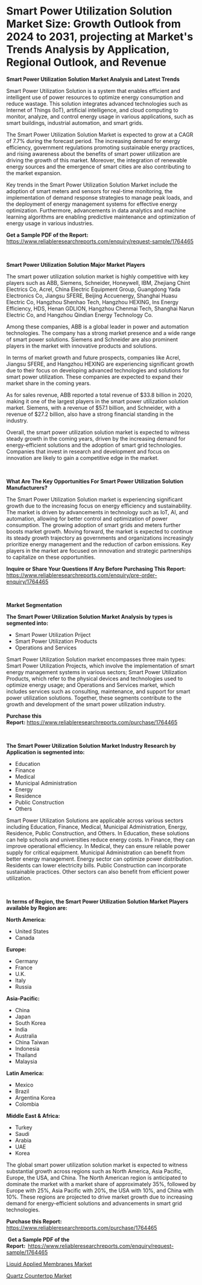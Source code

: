 <p><h1>Smart Power Utilization Solution Market Size: Growth Outlook from 2024 to 2031, projecting at Market's Trends Analysis by Application, Regional Outlook, and Revenue</h1></p><p><strong>Smart Power Utilization Solution Market Analysis and Latest Trends</strong></p>
<p><p>Smart Power Utilization Solution is a system that enables efficient and intelligent use of power resources to optimize energy consumption and reduce wastage. This solution integrates advanced technologies such as Internet of Things (IoT), artificial intelligence, and cloud computing to monitor, analyze, and control energy usage in various applications, such as smart buildings, industrial automation, and smart grids.</p><p>The Smart Power Utilization Solution Market is expected to grow at a CAGR of 7.7% during the forecast period. The increasing demand for energy efficiency, government regulations promoting sustainable energy practices, and rising awareness about the benefits of smart power utilization are driving the growth of this market. Moreover, the integration of renewable energy sources and the emergence of smart cities are also contributing to the market expansion.</p><p>Key trends in the Smart Power Utilization Solution Market include the adoption of smart meters and sensors for real-time monitoring, the implementation of demand response strategies to manage peak loads, and the deployment of energy management systems for effective energy optimization. Furthermore, advancements in data analytics and machine learning algorithms are enabling predictive maintenance and optimization of energy usage in various industries.</p></p>
<p><strong>Get a Sample PDF of the Report:&nbsp;</strong> <a href="https://www.reliableresearchreports.com/enquiry/request-sample/1764465">https://www.reliableresearchreports.com/enquiry/request-sample/1764465</a></p>
<p>&nbsp;</p>
<p><strong>Smart Power Utilization Solution Major Market Players</strong></p>
<p><p>The smart power utilization solution market is highly competitive with key players such as ABB, Siemens, Schneider, Honeywell, IBM, Zhejiang Chint Electrics Co, Acrel, China Electric Equipment Group, Guangdong Yada Electronics Co, Jiangsu SFERE, Beijing Accuenergy, Shanghai Huasu Electric Co, Hangzhou Shenhao Tech, Hangzhou HEXING, Ins Energy Efficiency, HDS, Henan GDLION, Hangzhou Chenmai Tech, Shanghai Narun Electric Co, and Hangzhou Qindian Energy Technology Co.</p><p>Among these companies, ABB is a global leader in power and automation technologies. The company has a strong market presence and a wide range of smart power solutions. Siemens and Schneider are also prominent players in the market with innovative products and solutions.</p><p>In terms of market growth and future prospects, companies like Acrel, Jiangsu SFERE, and Hangzhou HEXING are experiencing significant growth due to their focus on developing advanced technologies and solutions for smart power utilization. These companies are expected to expand their market share in the coming years.</p><p>As for sales revenue, ABB reported a total revenue of $33.8 billion in 2020, making it one of the largest players in the smart power utilization solution market. Siemens, with a revenue of $57.1 billion, and Schneider, with a revenue of $27.2 billion, also have a strong financial standing in the industry.</p><p>Overall, the smart power utilization solution market is expected to witness steady growth in the coming years, driven by the increasing demand for energy-efficient solutions and the adoption of smart grid technologies. Companies that invest in research and development and focus on innovation are likely to gain a competitive edge in the market.</p></p>
<p>&nbsp;</p>
<p><strong>What Are The Key Opportunities For Smart Power Utilization Solution Manufacturers?</strong></p>
<p><p>The Smart Power Utilization Solution market is experiencing significant growth due to the increasing focus on energy efficiency and sustainability. The market is driven by advancements in technology such as IoT, AI, and automation, allowing for better control and optimization of power consumption. The growing adoption of smart grids and meters further boosts market growth. Moving forward, the market is expected to continue its steady growth trajectory as governments and organizations increasingly prioritize energy management and the reduction of carbon emissions. Key players in the market are focused on innovation and strategic partnerships to capitalize on these opportunities.</p></p>
<p><strong>Inquire or Share Your Questions If Any Before Purchasing This Report:</strong> <a href="https://www.reliableresearchreports.com/enquiry/pre-order-enquiry/1764465">https://www.reliableresearchreports.com/enquiry/pre-order-enquiry/1764465</a></p>
<p>&nbsp;</p>
<p><strong>Market Segmentation</strong></p>
<p><strong>The Smart Power Utilization Solution Market Analysis by types is segmented into:</strong></p>
<p><ul><li>Smart Power Utilization Priject</li><li>Smart Power Utilization Products</li><li>Operations and Services</li></ul></p>
<p><p>Smart Power Utilization Solution market encompasses three main types: Smart Power Utilization Projects, which involve the implementation of smart energy management systems in various sectors; Smart Power Utilization Products, which refer to the physical devices and technologies used to optimize energy usage; and Operations and Services market, which includes services such as consulting, maintenance, and support for smart power utilization solutions. Together, these segments contribute to the growth and development of the smart power utilization industry.</p></p>
<p><strong>Purchase this Report:&nbsp;</strong><a href="https://www.reliableresearchreports.com/purchase/1764465">https://www.reliableresearchreports.com/purchase/1764465</a></p>
<p>&nbsp;</p>
<p><strong>The Smart Power Utilization Solution Market Industry Research by Application is segmented into:</strong></p>
<p><ul><li>Education</li><li>Finance</li><li>Medical</li><li>Municipal Administration</li><li>Energy</li><li>Residence</li><li>Public Construction</li><li>Others</li></ul></p>
<p><p>Smart Power Utilization Solutions are applicable across various sectors including Education, Finance, Medical, Municipal Administration, Energy, Residence, Public Construction, and Others. In Education, these solutions can help schools and universities reduce energy costs. In Finance, they can improve operational efficiency. In Medical, they can ensure reliable power supply for critical equipment. Municipal Administration can benefit from better energy management. Energy sector can optimize power distribution. Residents can lower electricity bills. Public Construction can incorporate sustainable practices. Other sectors can also benefit from efficient power utilization.</p></p>
<p>&nbsp;</p>
<p><strong>In terms of Region, the Smart Power Utilization Solution Market Players available by Region are:</strong></p>
<p>
    <p> <strong> North America: </strong>
        <ul>
            <li>United States</li>
            <li>Canada</li>
        </ul>
        </p> 
    <p> <strong> Europe: </strong>
        <ul>
            <li>Germany</li>
            <li>France</li>
            <li>U.K.</li>
            <li>Italy</li>
            <li>Russia</li>
        </ul>
        </p> 
    <p> <strong> Asia-Pacific: </strong>
        <ul>
            <li>China</li>
            <li>Japan</li>
            <li>South Korea</li>
            <li>India</li>
            <li>Australia</li>
            <li>China Taiwan</li>
            <li>Indonesia</li>
            <li>Thailand</li>
            <li>Malaysia</li>
        </ul>
        </p> 
    <p> <strong> Latin America: </strong>
        <ul>
            <li>Mexico</li>
            <li>Brazil</li>
            <li>Argentina Korea</li>
            <li>Colombia</li>
        </ul>
        </p> 
    <p> <strong> Middle East & Africa: </strong>
        <ul>
            <li>Turkey</li>
            <li>Saudi</li>
            <li>Arabia</li>
            <li>UAE</li>
            <li>Korea</li>
        </ul>
    </p>
    </p>
<p><p>The global smart power utilization solution market is expected to witness substantial growth across regions such as North America, Asia Pacific, Europe, the USA, and China. The North American region is anticipated to dominate the market with a market share of approximately 35%, followed by Europe with 25%, Asia Pacific with 20%, the USA with 10%, and China with 10%. These regions are projected to drive market growth due to increasing demand for energy-efficient solutions and advancements in smart grid technologies.</p></p>
<p><strong>Purchase this Report: </strong><a href="https://www.reliableresearchreports.com/purchase/1764465">https://www.reliableresearchreports.com/purchase/1764465</a></p>
<p>&nbsp;<strong>Get a Sample PDF of the Report:&nbsp;&nbsp;</strong><a href="https://www.reliableresearchreports.com/enquiry/request-sample/1764465">https://www.reliableresearchreports.com/enquiry/request-sample/1764465</a></p>
<p><strong></strong></p>
<p><p><a href="https://forested-sushi-9b0.notion.site/Liquid-Applied-Membranes-Market-Size-and-Growth-Market-Segmentation-Regional-and-Country-Breakdown-557f473894b24e788ad38177b938ffe3">Liquid Applied Membranes Market</a></p><p><a href="https://summer-dogwood-3e9.notion.site/Quartz-Countertop-Market-Size-Evaluating-its-Market-Trends-Growth-and-Projections-2024-2031-7fbd4f93ad0545b2a6a08110ebb92f21">Quartz Countertop Market</a></p></p>